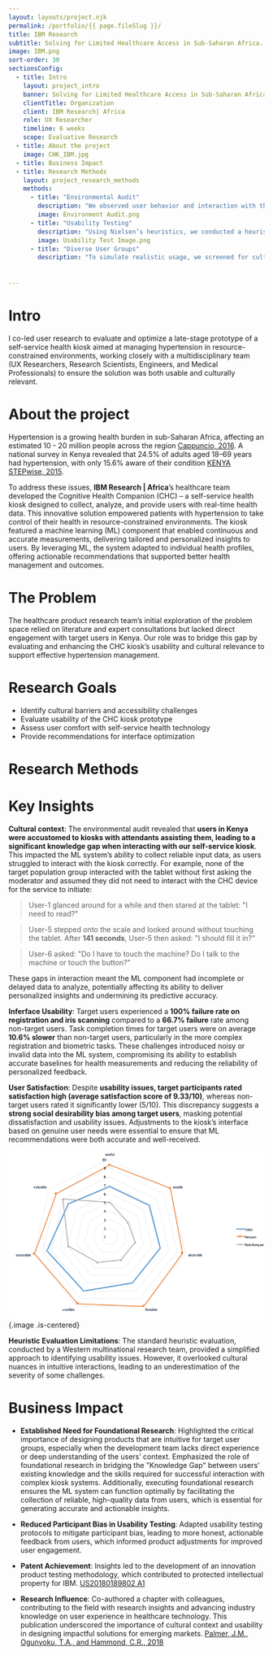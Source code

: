 ```yaml
---
layout: layouts/project.njk
permalink: /portfolio/{{ page.fileSlug }}/
title: IBM Research
subtitle: Solving for Limited Healthcare Access in Sub-Saharan Africa.
image: IBM.png
sort-order: 30
sectionsConfig:
  - title: Intro
    layout: project_intro
    banner: Solving for Limited Healthcare Access in Sub-Saharan Africa
    clientTitle: Organization
    client: IBM Research| Africa
    role: UX Researcher
    timeline: 6 weeks
    scope: Evaluative Research
  - title: About the project
    image: CHK_IBM.jpg
  - title: Business Impact
  - title: Research Methods
    layout: project_research_methods
    methods:
      - title: "Environmental Audit"
        description: "We observed user behavior and interaction with three existing BMI and blood pressure kiosks in moderate to high volume of foot traffic areas. This audit helped us identify local usage patterns, kiosk placement issues, and potential adoption barriers in Kenya’s urban settings."
        image: Environment Audit.png
      - title: "Usability Testing"
        description: "Using Nielsen’s heuristics, we conducted a heuristic evaluation followed by in-lab usability tests. Six participants included both target (culturally Kenyan) and non-target populations, allowing us to capture usability differences due to cultural context. We noted critical issues in task completion, error rates, and user comfort during key interactions."
        image: Usability Test Image.png
      - title: "Diverse User Groups"
        description: "To simulate realistic usage, we screened for culturally Kenyan and non-Kenyan users, providing a comparative understanding of how cultural background affected usability."
     

---
```

# Intro
I co-led user research to evaluate and optimize a late-stage prototype of a self-service health kiosk aimed at managing hypertension in resource-constrained environments, working closely with a multidisciplinary team (UX Researchers, Research Scientists, Engineers, and Medical Professionals) to ensure the solution was both usable and culturally relevant.


# About the project
Hypertension is a growing health burden in sub-Saharan Africa, affecting an estimated 10 - 20 million people across the region [Cappuncio, 2016](https://link.springer.com/article/10.1007/s11739-016-1423-9). A national survey in Kenya revealed that 24.5% of adults aged 18–69 years had hypertension, with only 15.6% aware of their condition [KENYA STEPwise, 2015](https://aphrc.org/wp-content/uploads/2019/07/Steps-Report-NCD-2015.pdf).

To address these issues, **IBM Research | Africa**’s healthcare team developed the Cognitive Health Companion (CHC) – a self-service health kiosk designed to collect, analyze, and provide users with real-time health data. This innovative solution empowered patients with hypertension to take control of their health in resource-constrained environments. The kiosk featured a machine learning (ML) component that enabled continuous and accurate measurements, delivering tailored and personalized insights to users. By leveraging ML, the system adapted to individual health profiles, offering actionable recommendations that supported better health management and outcomes.


# The Problem
The healthcare product research team’s initial exploration of the problem space relied on literature and expert consultations but lacked direct engagement with target users in Kenya. Our role was to bridge this gap by evaluating and enhancing the CHC kiosk’s usability and cultural relevance to support effective hypertension management. 

# Research Goals
- Identify cultural barriers and accessibility challenges
- Evaluate usability of the CHC kiosk prototype
- Assess user comfort with self-service health technology
- Provide recommendations for interface optimization

# Research Methods


# Key Insights

**Cultural context**: The environmental audit revealed that **users in Kenya were accustomed to kiosks with attendants assisting them, leading to a significant knowledge gap when interacting with our self-service kiosk**. This impacted the ML system’s ability to collect reliable input data, as users struggled to interact with the kiosk correctly. For example, none of the target population group interacted with the tablet without first asking the moderator and assumed they did not need to interact with the CHC device for the service to initiate:

> User-1 glanced around for a while and then stared at the tablet: "I need to read?"

> User-5 stepped onto the scale and looked around without touching the tablet. After **141 seconds**, User-5 then asked: "I should fill it in?"

> User-6 asked: "Do I have to touch the machine? Do I talk to the machine or touch the button?"

These gaps in interaction meant the ML component had incomplete or delayed data to analyze, potentially affecting its ability to deliver personalized insights and undermining its predictive accuracy.

**Inferface Usability**: Target users experienced a **100% failure rate on registration and iris scanning** compared to a **66.7% failure** rate among non-target users. Task completion times for target users were on average **10.6% slower** than non-target users, particularly in the more complex registration and biometric tasks. These challenges introduced noisy or invalid data into the ML system, compromising its ability to establish accurate baselines for health measurements and reducing the reliability of personalized feedback.

**User Satisfaction**: Despite **usability issues, target participants rated satisfaction high (average satisfaction score of 9.33/10)**, whereas non-target users rated it significantly lower (5/10). This discrepancy suggests a **strong social desirability bias among target users**, masking potential dissatisfaction and usability issues. Adjustments to the kiosk’s interface based on genuine user needs were essential to ensure that ML recommendations were both accurate and well-received.

![User satisfaction rating](/assets/images/Satisfaction.png){.image .is-centered}

**Heuristic Evaluation Limitations**: The standard heuristic evaluation, conducted by a Western multinational research team, provided a simplified approach to identifying usability issues. However, it overlooked cultural nuances in intuitive interactions, leading to an underestimation of the severity of some challenges. 


# Business Impact

- **Established Need for Foundational Research**: Highlighted the critical importance of designing products that are intuitive for target user groups, especially when the development team lacks direct experience or deep understanding of the users’ context. Emphasized the role of foundational research in bridging the "Knowledge Gap" between users’ existing knowledge and the skills required for successful interaction with complex kiosk systems. Additionally, executing foundational research ensures the ML system can function optimally by facilitating the collection of reliable, high-quality data from users, which is essential for generating accurate and actionable insights.

- **Reduced Participant Bias in Usability Testing**: Adapted usability testing protocols to mitigate participant bias, leading to more honest, actionable feedback from users, which informed product adjustments for improved user engagement. 
  
- **Patent Achievement**: Insights led to the development of an innovation product testing methodology, which contributed to protected intellectual property for IBM. [US20180189802 A1](https://www.taogunyoku.com/assets/pubs/System,%20Method%20and%20Computer%20Program%20Product%20For%20Sensory%20Simulation%20During%20Product%20Testing.pdf)
  
- **Research Influence**: Co-authored a chapter with colleagues, contributing to the field with research insights and advancing industry knowledge on user experience in healthcare technology. This publication underscored the importance of cultural context and usability in designing impactful solutions for emerging markets. [Palmer, J.M., Ogunyoku, T.A., and Hammond, C.R., 2018](https://www.taylorfrancis.com/chapters/edit/10.1201/b22191-11/intuitive-interaction-industry-user-research-jesyka-palmer)



